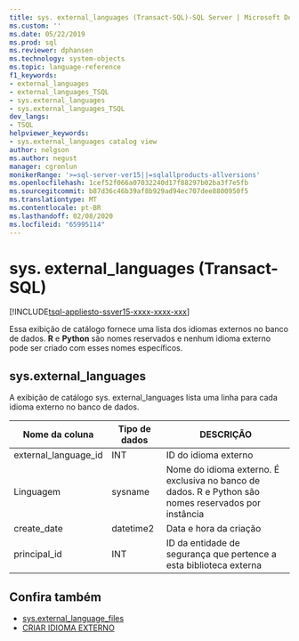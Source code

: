 ```yaml
---
title: sys. external_languages (Transact-SQL)-SQL Server | Microsoft Docs
ms.custom: ''
ms.date: 05/22/2019
ms.prod: sql
ms.reviewer: dphansen
ms.technology: system-objects
ms.topic: language-reference
f1_keywords:
- external_languages
- external_languages_TSQL
- sys.external_languages
- sys.external_languages_TSQL
dev_langs:
- TSQL
helpviewer_keywords:
- sys.external_languages catalog view
author: nelgson
ms.author: negust
manager: cgronlun
monikerRange: '>=sql-server-ver15||=sqlallproducts-allversions'
ms.openlocfilehash: 1cef52f066a07032240d17f88297b02ba3f7e5fb
ms.sourcegitcommit: b87d36c46b39af8b929ad94ec707dee8800950f5
ms.translationtype: MT
ms.contentlocale: pt-BR
ms.lasthandoff: 02/08/2020
ms.locfileid: "65995114"
---
```

# <a name="sysexternal_languages-transact-sql"></a>sys. external_languages (Transact-SQL)
[!INCLUDE[tsql-appliesto-ssver15-xxxx-xxxx-xxx](../../includes/tsql-appliesto-ssver15-xxxx-xxxx-xxx.md)]

Essa exibição de catálogo fornece uma lista dos idiomas externos no banco de dados. **R** e **Python** são nomes reservados e nenhum idioma externo pode ser criado com esses nomes específicos.

## <a name="sysexternal_languages"></a>sys.external_languages

A exibição de catálogo sys. external_languages lista uma linha para cada idioma externo no banco de dados.

|Nome da coluna |Tipo de dados | DESCRIÇÃO|
|------|------|------|
|external_language_id |INT | ID do idioma externo|
|Linguagem |sysname |Nome do idioma externo. É exclusiva no banco de dados. R e Python são nomes reservados por instância|
|create_date |datetime2 |Data e hora da criação|
|principal_id |INT |ID da entidade de segurança que pertence a esta biblioteca externa|

## <a name="see-also"></a>Confira também  

+ [sys.external_language_files](sys-external-language-files-transact-sql.md)  
+ [CRIAR IDIOMA EXTERNO](../../t-sql/statements/create-external-language-transact-sql.md) 
